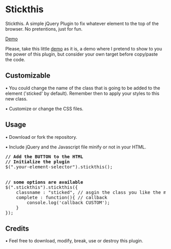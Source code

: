 <h1>Stickthis</h1>
<p>Stickthis. A simple jQuery Plugin to fix whatever element to the top of the browser. No pretentions, just for fun.</p>
<p><a href="http://www.mamutlove.es/projects/stickthis/" title="Demo" target="_blank">Demo</a></p>
<p>Please, take this little <a href="http://www.mamutlove.es/projects/stickthis/" title="Demo" target="_blank">demo</a> as it is, a demo where I pretend to show to you the power of this plugin, but consider your own target before copy/paste the code.</p>

<h2>Customizable</h2>
<p>• You could change the name of the class that is going to be added to the element ('sticked' by default). Remember then to apply your styles to this new class.</p>
<p>• Customize or change the CSS files.</p>

<h2>Usage</h2>
<p>• Download or fork the repository.</p>
<p>• Include jQuery and the Javascript file minify or not in your HTML.</p>
<pre>
<b>// Add the BUTTON to the HTML</b>
<b>// Initialize the plugin</b>
$(".your-element-selector").stickthis();
<br>
<b>// some options are available</b>
$(".stickthis").stickthis({
    classname : "sticked", // asgin the class you like the most
    complete : function(){ // callback
        console.log('callback CUSTOM');
    }
});
</pre>

<h2>Credits</h2>
<p>• Feel free to download, modify, break, use or destroy this plugin.</p>
